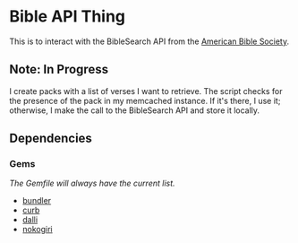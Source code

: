 # Bible API Thing #

This is to interact with the BibleSearch API from the [American Bible Society](http://bibles.org/pages/api/).

## Note: In Progress ##

I create packs with a list of verses I want to retrieve.  The script checks for the presence of the pack in my memcached instance.  If it's there, I use it; otherwise, I make the call to the BibleSearch API and store it locally.

## Dependencies ##
### Gems ###

_The Gemfile will always have the current list._

* [bundler](http://rubygems.org/gems/bundler)
* [curb](http://rubygems.org/gems/curb)
* [dalli](http://rubygems.org/gems/dalli)
* [nokogiri](http://rubygems.org/gems/nokogiri)

